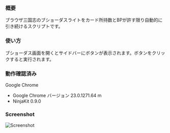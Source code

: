 
### 概要
ブラウザ三国志のブショーダスライトをカード所持数とBPが許す限り自動的に引き続けるスクリプトです。

### 使い方
ブショーダス画面を開くとサイドバーにボタンが表示されます。ボタンをクリックすると実行されます。

### 動作確認済み
Google Chrome

- Google Chrome バージョン 23.0.1271.64 m
- NinjaKit 0.9.0

### Screenshot
![Screenshot](http://gyazo.com/4420ec068359bb3dbd39d1d199244ad2.png)

